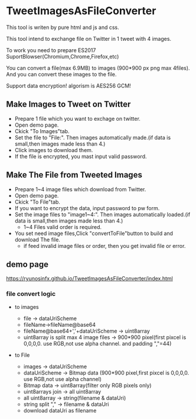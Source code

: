 # TweetImagesAsFileConverter

This tool is writen by pure html and js and css.

This tool intend to exchange file on Twitter in 1 tweet with 4 images.

To work you need to prepare ES2017 SuportBlowser(Chromium,Chrome,Firefox,etc)

You can convert a file(max 6.9MB) to images (900*900 px png max 4files).
And you can convert these images to the file.

Support data encryption! algorism is AES256 GCM!

## Make Images to Tweet on Twitter
* Prepare 1 file which you want to exchage on twitter.
* Open demo page.
* Ckick "To Images"tab.
* Set the file to "File:". Then images automatically made.(if data is small,then images made less than 4.)
* Click images to download them.
* If the file is encrypted, you mast input valid password.

## Make The File from Tweeted Images
* Prepare 1~4 image files which download from Twitter.
* Open demo page.
* Ckick "To File"tab.
* If you want to encrypt the data, input password to pw form.
* Set the image files to "image1~4:". Then images automatically loaded.(if data is small,then images made less than 4.)
  * 1~4 Files valid order is required.
* You set need image files,Click "convertToFile"button to build and download The file.
  * if feed invalid image files or order, then you get invalid file or error.


## demo page
https://ryunosinfx.github.io/TweetImagesAsFileConverter/index.html

### file convert logic
 * to images
   * file -> dataUriScheme
   * fileName->fileName@base64
   * fileName@base64+','+dataUriScheme -> uint8array
   * uint8array is split max 4 image files -> 900*900 pixel(first pixcel is 0,0,0,0. use RGB,not use alpha channel. and padding ","=44)
   
 * to File
   * images -> dataUriScheme
   * dataUriScheme -> Bitmap data (900*900 pixel,first pixcel is 0,0,0,0. use RGB,not use alpha channel)
   * Bitmap data -> uint8array(filter only RGB pixels only)
   * uint8arrays join -> all uint8array
   * all uint8array -> string(filename & dataUri)
   * string split "," -> filename & dataUri
   * download dataUri as filename

